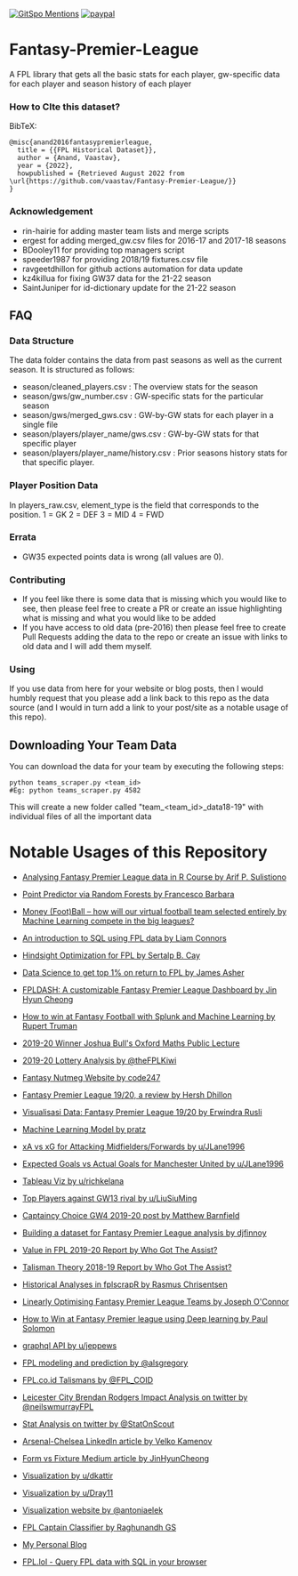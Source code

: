 [![GitSpo Mentions](https://gitspo.com/badges/mentions/vaastav/Fantasy-Premier-League?style=flat-square)](https://gitspo.com/mentions/vaastav/Fantasy-Premier-League)
[![paypal](https://www.paypalobjects.com/en_US/i/btn/btn_donateCC_LG.gif)](https://www.paypal.com/donate?hosted_button_id=RQ2V64LXSKPV4)

Fantasy-Premier-League
======================

A FPL library that gets all the basic stats for each player, gw-specific data for each player and season history of each player

### How to CIte this dataset?

BibTeX:

```
@misc{anand2016fantasypremierleague,
  title = {{FPL Historical Dataset}},
  author = {Anand, Vaastav},
  year = {2022},
  howpublished = {Retrieved August 2022 from \url{https://github.com/vaastav/Fantasy-Premier-League/}}
}
```


### Acknowledgement

+ rin-hairie for adding master team lists and merge scripts
+ ergest for adding merged_gw.csv files for 2016-17 and 2017-18 seasons
+ BDooley11 for providing top managers script
+ speeder1987 for providing 2018/19 fixtures.csv file
+ ravgeetdhillon for github actions automation for data update
+ kz4killua for fixing GW37 data for the 21-22 season
+ SaintJuniper for id-dictionary update for the 21-22 season

## FAQ

### Data Structure

The data folder contains the data from past seasons as well as the current season. It is structured as follows:

+ season/cleaned_players.csv : The overview stats for the season
+ season/gws/gw_number.csv : GW-specific stats for the particular season
+ season/gws/merged_gws.csv : GW-by-GW stats for each player in a single file
+ season/players/player_name/gws.csv : GW-by-GW stats for that specific player
+ season/players/player_name/history.csv : Prior seasons history stats for that specific player.

### Player Position Data

In players_raw.csv, element_type is the field that corresponds to the position.
1 = GK
2 = DEF
3 = MID
4 = FWD

### Errata

+ GW35 expected points data is wrong (all values are 0).

### Contributing

+ If you feel like there is some data that is missing which you would like to see, then please feel free to create a PR or create an issue highlighting what is missing and what you would like to be added
+ If you have access to old data (pre-2016) then please feel free to create Pull Requests adding the data to the repo or create an issue with links to old data and I will add them myself.

### Using

If you use data from here for your website or blog posts, then I would humbly request that you please add a link back to this repo as the data source (and I would in turn add a link to your post/site as a notable usage of this repo).

## Downloading Your Team Data

You can download the data for your team by executing the following steps:

```
python teams_scraper.py <team_id>
#Eg: python teams_scraper.py 4582
```

This will create a new folder called "team_<team_id>_data18-19" with individual files of all the important data

# Notable Usages of this Repository

+ [Analysing Fantasy Premier League data in R Course by Arif P. Sulistiono](https://github.com/arifpras/BelutListrik)

+ [Point Predictor via Random Forests by Francesco Barbara](https://github.com/francescobarbara/FPL-point-predictor-via-random-forests)

+ [Money (Foot)Ball – how will our virtual football team selected entirely by Machine Learning compete in the big leagues?](https://www.dtsquared.co.uk/money-football-how-will-our-virtual-football-team-selected-entirely-by-machine-learning-compete-in-the-big-leagues/)

+ [An introduction to SQL using FPL data by Liam Connors](https://towardsdatascience.com/an-introduction-to-sql-using-fpl-data-8314ec982308)

+ [Hindsight Optimization for FPL by Sertalp B. Cay](https://alpscode.com/blog/hindsight-optimization/)

+ [Data Science to get top 1% on return to FPL by James Asher](https://medium.com/the-sports-scientist/how-i-used-data-science-to-get-into-the-top-1-on-the-return-to-fantasy-premier-league-98829d4f65e5)

+ [FPLDASH: A customizable Fantasy Premier League Dashboard by Jin Hyun Cheong](http://www.fpldash.com)

+ [How to win at Fantasy Football with Splunk and Machine Learning by Rupert Truman](https://www.splunk.com/en_us/blog/machine-learning/how-to-win-at-fantasy-football-with-splunk-and-machine-learning-part-1.html)

+ [2019-20 Winner Joshua Bull's Oxford Maths Public Lecture](https://www.youtube.com/watch?v=LzEuweGrHvc)

+ [2019-20 Lottery Analysis by @theFPLKiwi](https://twitter.com/theFPLkiwi/status/1297619700206239746?s=20)

+ [Fantasy Nutmeg Website by code247](https://www.fantasynutmeg.com/history)

+ [Fantasy Premier League 19/20, a review by Hersh Dhillon](https://medium.com/@2017csb1079/fantasy-premier-league-19-20-a-review-part-1-basics-167e610e229)

+ [Visualisasi Data: Fantasy Premier League 19/20 by Erwindra Rusli](https://medium.com/@erwindrarusli/visualisasi-data-fantasy-premier-league-19-20-a80aaf097a21)

+ [Machine Learning Model by pratz](https://keytodatascience.com/fpl-machine-learning/)

+ [xA vs xG for Attacking Midfielders/Forwards by u/JLane1996](https://www.reddit.com/r/FantasyPL/comments/erfdy1/a_plot_of_xg_vs_xa_for_for_attacking_midsforwards/)

+ [Expected Goals vs Actual Goals for Manchester United by u/JLane1996](https://www.reddit.com/r/reddevils/comments/ecbn9j/corrected_plot_of_goals_vs_expected_goals_this/fba8vs3/)

+ [Tableau Viz by u/richkelana](https://www.reddit.com/r/tableau/comments/e2j0uq/my_first_tableu_viz_fpl/)

+ [Top Players against GW13 rival by u/LiuSiuMing](https://www.reddit.com/r/FantasyPL/comments/dz04hf/top_players_against_gw13_rival/)

+ [Captaincy Choice GW4 2019-20 post by Matthew Barnfield](https://mbarnfield.github.io/fpl.html)

+ [Building a dataset for Fantasy Premier League analysis by djfinnoy](http://www.didjfin.no/blog/fpl/fantasy-premier-league-data/)

+ [Value in FPL 2019-20 Report by Who Got The Assist?](https://whogottheassist.com/value-in-fpl-2019-20-report/)

+ [Talisman Theory 2018-19 Report by Who Got The Assist?](https://whogottheassist.com/talisman-theory-part-one-2018-19-report/)

+ [Historical Analyses in fplscrapR by Rasmus Chrisentsen](https://twitter.com/fplscrapR)

+ [Linearly Optimising Fantasy Premier League Teams by Joseph O'Connor](https://medium.com/@joseph.m.oconnor.88/linearly-optimising-fantasy-premier-league-teams-3b76e9694877)

+ [How to Win at Fantasy Premier league using Deep learning by Paul Solomon](https://medium.com/@sol.paul/how-to-win-at-fantasy-premier-league-using-data-part-1-forecasting-with-deep-learning-bf121f38643a)

+ [graphql API by u/jeppews](https://api.better-fpl.com/graphql)

+ [FPL modeling and prediction by @alsgregory](https://github.com/alsgregory/Fantasy-Football)

+ [FPL.co.id Talismans by @FPL_COID](http://fpl.co.id/tools/talismans/)

+ [Leicester City Brendan Rodgers Impact Analysis on twitter by @neilswmurrayFPL](https://twitter.com/neilswmurrayFPL/status/1147407501736009728)

+ [Stat Analysis on twitter by @StatOnScout](https://twitter.com/StatOnScout)

+ [Arsenal-Chelsea LinkedIn article by Velko Kamenov](https://www.linkedin.com/pulse/whoever-wins-2019-uefa-europe-league-final-still-ends-velko-kamenov/)

+ [Form vs Fixture Medium article by JinHyunCheong](https://towardsdatascience.com/mythbusting-fantasy-premier-league-form-over-fixtures-eecf9022e834)

+ [Visualization by u/dkattir](https://www.reddit.com/r/dataisbeautiful/comments/9zlx14/points_per_game_vs_predictability_after_12_weeks/)

+ [Visualization by u/Dray11](https://www.reddit.com/r/FantasyPL/comments/9bjwra/created_a_very_crude_and_basic_comparison_chart/)

+ [Visualization website by @antoniaelek](http://fantasy.elek.hr/)

+ [FPL Captain Classifier by Raghunandh GS](https://medium.com/datacomics/building-an-fpl-captain-classifier-cf4ee343ebcc)

+ [My Personal Blog](http://vaastavanand.com/blog/)

+ [FPL.lol - Query FPL data with SQL in your browser](https://www.fpl.lol)
